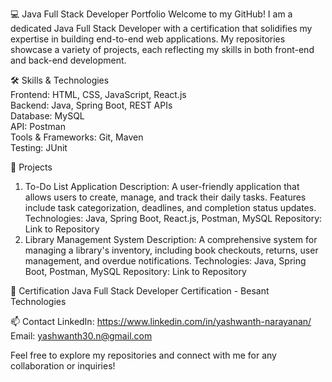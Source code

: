 💻 Java Full Stack Developer Portfolio
Welcome to my GitHub! I am a dedicated Java Full Stack Developer with a certification that solidifies my expertise in building end-to-end web applications. My repositories showcase a variety of projects, each reflecting my skills in both front-end and back-end development.

🛠️ Skills & Technologies <br/>
Frontend: HTML, CSS, JavaScript, React.js <br/>
Backend: Java, Spring Boot, REST APIs <br/>
Database: MySQL <br/>
API: Postman <br/>
Tools & Frameworks: Git, Maven <br/>
Testing: JUnit <br/>

📂 Projects
1. To-Do List Application
Description: A user-friendly application that allows users to create, manage, and track their daily tasks. Features include task categorization, deadlines, and completion status updates.
Technologies: Java, Spring Boot, React.js, Postman, MySQL
Repository: Link to Repository
3. Library Management System
Description: A comprehensive system for managing a library's inventory, including book checkouts, returns, user management, and overdue notifications.
Technologies: Java, Spring Boot, Postman, MySQL
Repository: Link to Repository

🌟 Certification
Java Full Stack Developer Certification - Besant Technologies

📫 Contact
LinkedIn: https://www.linkedin.com/in/yashwanth-narayanan/
Email: yashwanth30.n@gmail.com

Feel free to explore my repositories and connect with me for any collaboration or inquiries!
